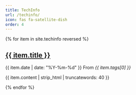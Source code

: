 ```yaml
---
title: TechInfo
url: /techinfo/
icon: fas fa-satellite-dish
order: 4
---
```


<div class="post-list">
  {% for item in site.techinfo reversed %}
    <div class="post-item">
      <div class="post-item-info">
        <h2 class="post-title">
          <a href="{{ item.url | relative_url }}">{{ item.title }}</a>
        </h2>
        <div class="post-meta">
          <i class="far fa-calendar fa-fw"></i>
          <span>{{ item.date | date: "%Y-%m-%d" }}</span>
          <i class="far fa-folder-open fa-fw"></i>
          <span>From <em>{{ item.tags[0] }}</em></span>
        </div>
      </div>
      <div class="post-content">
        <p>{{ item.content | strip_html | truncatewords: 40 }}</p>
      </div>
    </div>
  {% endfor %}
</div>